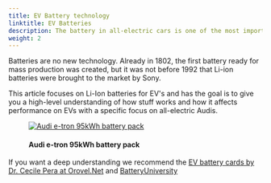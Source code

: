 ```yaml
---
title: EV Battery technology
linktitle: EV Batteries
description: The battery in all-electric cars is one of the most important parts of an EV. This technology article goes through the different aspects. 
weight: 2
---
```

<!-- markdownlint-disable MD033 -->

Batteries are no new technology. Already in 1802, the first battery ready for mass production was created, but it was not before 1992 that Li-ion batteries were brought to the market by Sony.

This article focuses on Li-Ion batteries for EV's and has  the goal is to give you a high-level understanding of how stuff works
and how it affects performance on EVs with a specific focus on all-electric Audis.
<figure>
    <a href="https://media.electrichasgoneaudi.net/multimedia/technology/battery/batterypack.jpg">
        <img src="https://media.electrichasgoneaudi.net/multimedia/technology/battery/batterypacks.jpg"
        alt="Audi e-tron 95kWh battery pack" title="Audi e-tron 95kWh battery pack">
    </a>
    <figcaption><h4>Audi e-tron 95kWh battery pack</h4></figcaption>
</figure>

If you want a deep understanding we recommend the [EV battery cards by Dr. Cecile Pera at Orovel.Net](https://www.orovel.net/orovel-cards/battery) and [BatteryUniversity](https://batteryuniversity.com/articles)
